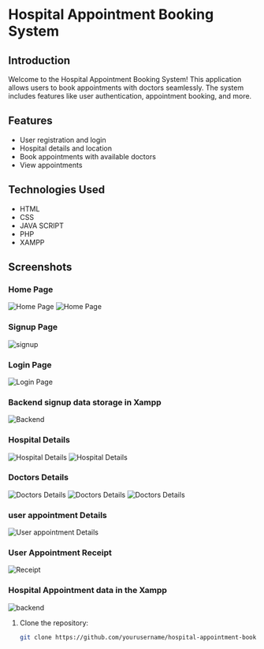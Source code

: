 # Hospital Appointment Booking System 

## Introduction

Welcome to the Hospital Appointment Booking System! This application allows users to book appointments with doctors seamlessly. The system includes features like user authentication, appointment booking, and more.

## Features

- User registration and login
- Hospital details and location
- Book appointments with available doctors
- View appointments

## Technologies Used

- HTML
- CSS
- JAVA SCRIPT
- PHP
- XAMPP

## Screenshots

### Home Page

![Home Page](https://i.postimg.cc/QM9jyZGH/Screenshot-2024-04-02-124327.png)
![Home Page](https://i.postimg.cc/wBC9K4gF/Screenshot-2024-04-02-124355.png)

### Signup Page

![signup](https://i.postimg.cc/mg6bj2nv/Screenshot-2024-04-02-124107.png)

### Login Page

![Login Page](https://i.postimg.cc/MpG61j90/Screenshot-2024-04-02-124133.png)

### Backend signup data storage in Xampp

![Backend](https://i.postimg.cc/g25WRtXd/Screenshot-2024-04-19-124114.png)

### Hospital Details

![Hospital Details](https://i.postimg.cc/9FGjMDkp/Screenshot-2024-07-16-110933.png)
![Hospital Details](https://i.postimg.cc/sxyyxBBh/Screenshot-2024-04-02-124532.png)


### Doctors Details

![Doctors Details](https://i.postimg.cc/CMHSt4tH/Screenshot-2024-04-02-124555.png)
![Doctors Details](https://i.postimg.cc/3wvHZjmG/Screenshot-2024-04-19-122856.png)
![Doctors Details](https://i.postimg.cc/3RQQfyFc/Screenshot-2024-04-19-122914.png)

### user appointment Details

![User appointment Details](https://i.postimg.cc/CLhSVqpy/Screenshot-2024-04-02-124642.png)

### User Appointment Receipt

![Receipt](https://i.postimg.cc/02Vx5y9z/Screenshot-2024-04-02-124658.png)

### Hospital Appointment data in the Xampp

![backend](https://i.postimg.cc/mgh4PWr8/Screenshot-2024-04-19-123632.png)

1. Clone the repository:

   ```sh
   git clone https://github.com/yourusername/hospital-appointment-booking.git
